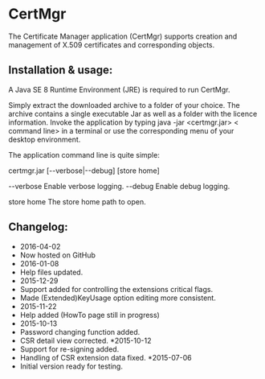 # CertMgr
The Certificate Manager application (CertMgr) supports creation and management of X.509 certificates and corresponding objects.

## Installation & usage:
A Java SE 8 Runtime Environment (JRE) is required to run CertMgr.

Simply extract the downloaded archive to a folder of your choice.
The archive contains a single executable Jar as well as a folder with the licence information.
Invoke the application by typing java -jar <certmgr.jar> < command line> in a terminal or
use the corresponding menu of your desktop environment.

The application command line is quite simple:

certmgr.jar [--verbose|--debug] [store home]

--verbose
	Enable verbose logging.
--debug
	Enable debug logging.
	
store home
	The store home path to open.

## Changelog:
* 2016-04-02
 * Now hosted on GitHub
* 2016-01-08
 * Help files updated.
* 2015-12-29
 * Support added for controlling the extensions critical flags.
 * Made (Extended)KeyUsage option editing more consistent.
* 2015-11-22
 * Help added (HowTo page still in progress)
* 2015-10-13
 * Password changing function added.
 * CSR detail view corrected.
*2015-10-12
 * Support for re-signing added.
 * Handling of CSR extension data fixed.
*2015-07-06
 * Initial version ready for testing.
